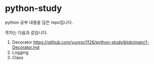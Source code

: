 # python-study
python 공부 내용을 담은 repo입니다.

목차는 다음과 같습니다.
1. Decorator
https://github.com/yunrori1126/python-study/blob/main/1-Decorator.md
2. Logging
3. Class
